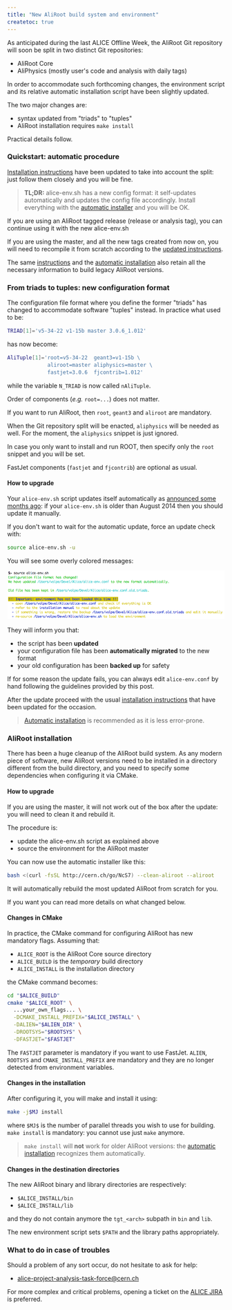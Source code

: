 ```yaml
---
title: "New AliRoot build system and environment"
createtoc: true
---
```


As anticipated during the last ALICE Offline Week, the AliRoot Git
repository will soon be split in two distinct Git repositories:

* AliRoot Core
* AliPhysics (mostly user's code and analysis with daily tags)

In order to accommodate such forthcoming changes, the environment script and its
relative automatic installation script have been slightly updated.

The two major changes are:

* syntax updated from "triads" to "tuples"
* AliRoot installation requires `make install`

Practical details follow.


### Quickstart: automatic procedure

[Installation instructions](/alice/install-aliroot) have been updated to take
into account the split: just follow them closely and you will be fine.

> **TL;DR:** alice-env.sh has a new config format: it self-updates automatically
> and updates the config file accordingly. Install everything with the
> [automatic installer](/alice/install-aliroot/auto) and you will be OK.

If you are using an AliRoot tagged release (release or analysis tag), you can
continue using it with the new alice-env.sh

If you are using the master, and all the new tags created from now on, you will
need to recompile it from scratch according to the
[updated instructions](/alice/install-aliroot).

The same [instructions](/alice/install-aliroot) and the
[automatic installation](/alice/install-aliroot/auto) also retain all the
necessary information to build legacy AliRoot versions.


### From triads to tuples: new configuration format

The configuration file format where you define the former "triads" has changed
to accommodate software "tuples" instead. In practice what used to be:

```bash
TRIAD[1]='v5-34-22 v1-15b master 3.0.6_1.012'
```

has now become:

```bash
AliTuple[1]='root=v5-34-22  geant3=v1-15b \
             aliroot=master aliphysics=master \
             fastjet=3.0.6  fjcontrib=1.012'
```

while the variable `N_TRIAD` is now called `nAliTuple`.

Order of components (*e.g.* `root=...`) does not matter.

If you want to run AliRoot, then `root`, `geant3` and `aliroot` are mandatory.

When the Git repository split will be enacted, `aliphysics` will be needed as
well. For the moment, the `aliphysics` snippet is just ignored.

In case you only want to install and run ROOT, then specify only the `root`
snippet and you will be set.

FastJet components (`fastjet` and `fjcontrib`) are optional as usual.


#### How to upgrade

Your `alice-env.sh` script updates itself automatically as
[announced some months ago](/2014/08/13/alice-env-changes/): if your
`alice-env.sh` is older than August 2014 then you should update it manually.

If you don't want to wait for the automatic update, force an update check with:

```bash
source alice-env.sh -u
```

You will see some overly colored messages:

![alice-env.sh automatic update for tuples](/images/posts/aliroot-split-env-update.png)

They will inform you that:

* the script has been **updated**
* your configuration file has been **automatically migrated** to the new format
* your old configuration has been **backed up** for safety

If for some reason the update fails, you can always edit `alice-env.conf` by
hand following the guidelines provided by this post.

After the update proceed with the usual
[installation instructions](/alice/install-aliroot) that have been updated for
the occasion.

> [Automatic installation](/alice/install-aliroot/auto) is recommended
> as it is less error-prone.


### AliRoot installation

There has been a huge cleanup of the AliRoot build system. As any modern piece
of software, new AliRoot versions need to be installed in a directory different
from the build directory, and you need to specify some dependencies when
configuring it via CMake.


#### How to upgrade

If you are using the master, it will not work out of the box after the update:
you will need to clean it and rebuild it.

The procedure is:

* update the alice-env.sh script as explained above
* source the environment for the AliRoot master

You can now use the automatic installer like this:

```bash
bash <(curl -fsSL http://cern.ch/go/NcS7) --clean-aliroot --aliroot
```

It will automatically rebuild the most updated AliRoot from scratch for you.

If you want you can read more details on what changed below.


#### Changes in CMake

In practice, the CMake command for configuring AliRoot has new mandatory flags.
Assuming that:

* `ALICE_ROOT` is the AliRoot Core source directory
* `ALICE_BUILD` is the *temporary* build directory
* `ALICE_INSTALL` is the installation directory

the CMake command becomes:

```bash
cd "$ALICE_BUILD"
cmake "$ALICE_ROOT" \
  ...your_own_flags... \
  -DCMAKE_INSTALL_PREFIX="$ALICE_INSTALL" \
  -DALIEN="$ALIEN_DIR" \
  -DROOTSYS="$ROOTSYS" \
  -DFASTJET="$FASTJET"
```

The `FASTJET` parameter is mandatory if you want to use FastJet. `ALIEN`,
`ROOTSYS` and `CMAKE_INSTALL_PREFIX` are mandatory and they are no longer
detected from environment variables.


#### Changes in the installation

After configuring it, you will make and install it using:

```bash
make -j$MJ install
```

where `$MJ$` is the number of parallel threads you wish to use for building.
`make install` is mandatory: you cannot use just `make` anymore.

> `make install` will **not** work for older AliRoot versions: the
> [automatic installation](/alice/install-aliroot/auto) recognizes them
> automatically.


#### Changes in the destination directories

The new AliRoot binary and library directories are respectively:

* `$ALICE_INSTALL/bin`
* `$ALICE_INSTALL/lib`

and they do not contain anymore the `tgt_<arch>` subpath in `bin` and `lib`.

The new environment script sets `$PATH` and the library paths appropriately.


### What to do in case of troubles

Should a problem of any sort occur, do not hesitate to ask for help:

* <alice-project-analysis-task-force@cern.ch>

For more complex and critical problems, opening a ticket on the
[ALICE JIRA](https://alice.its.cern.ch/) is preferred.

